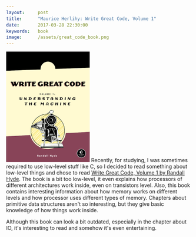```yaml
---
layout:     post
title:      "Maurice Herlihy: Write Great Code, Volume 1"
date:       2017-03-28 22:30:00
keywords:   book
image:      /assets/great_code_book.png
---
```


![book cover](/assets/great_code_book.png) Recently, for studying, I was sometimes
required to use low-level stuff like C, so I decided to read something
about low-level things and chose to read [Write Great Code, Volume 1 by Randall Hyde](https://www.nostarch.com/greatcode.htm).
The book is a bit too low-level, it even explains how processors of different
architectures work inside, even on transistors level. Also, this book contains
interesting information about how memory works on different levels and how processor
uses different types of memory. Chapters about primitive data structures aren't  so interesting,
but they give basic knowledge of how things work inside.

Although this book can look a bit outdated, especially in the chapter about IO,
it's interesting to read and somehow it's even entertaining.

